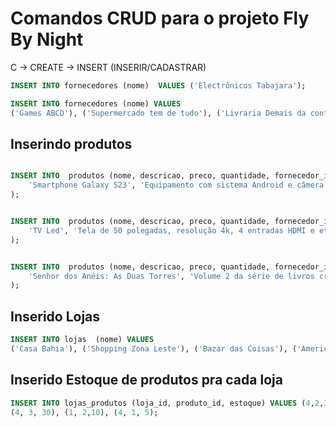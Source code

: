 # Comandos CRUD para o projeto Fly By Night
 C -> CREATE -> INSERT (INSERIR/CADASTRAR)

```sql
INSERT INTO fornecedores (nome)  VALUES ('Electrônicos Tabajara');

INSERT INTO fornecedores (nome) VALUES 
('Games ABCD'), ('Supermercado tem de tudo'), ('Livraria Demais da contra');
```


## Inserindo produtos

```sql

INSERT INTO  produtos (nome, descricao, preco, quantidade, fornecedor_id) VALUES (
    'Smartphone Galaxy S23', 'Equipamento com sistema Android e câmera Full HD', 1599.50,  20, 1
);


INSERT INTO  produtos (nome, descricao, preco, quantidade, fornecedor_id) VALUES (
    'TV Led', 'Tela de 50 polegadas, resolução 4k, 4 entradas HDMI e etc e tal', 3420,  12, 1
);


INSERT INTO  produtos (nome, descricao, preco, quantidade, fornecedor_id) VALUES (
    'Senhor dos Anéis: As Duas Torres', 'Volume 2 da série de livros criados pelo autor J.R.R. Tolkien', 80.99,  100, 4
);
```

 ## Inserido Lojas

 ```sql
 INSERT INTO lojas  (nome) VALUES
 ('Casa Bahia'), ('Shopping Zona Leste'), ('Bazar das Coisas'), ('Americanas')
```

## Inserido Estoque de produtos pra cada loja

```sql
INSERT INTO lojas_produtos (loja_id, produto_id, estoque) VALUES (4,2,3),
(4, 3, 30), (1, 2,10), (4, 1, 5);

```